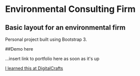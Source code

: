 # Environmental Consulting Firm

## Basic layout for an environmental firm

Personal project built using Bootstrap 3.

##Demo here

...insert link to portfolio here as soon as it's up

[I learned this at DigitalCrafts](https://www.digitalcrafts.com)
